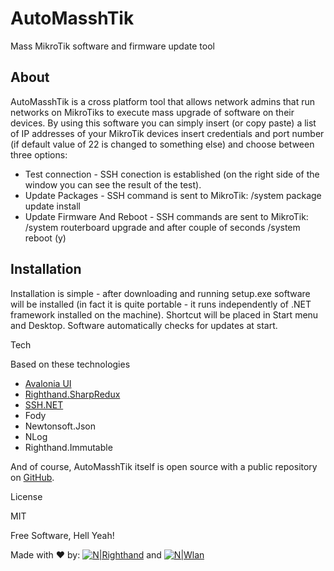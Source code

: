 ﻿# AutoMasshTik

Mass MikroTik software and firmware update tool

## About

AutoMasshTik is a cross platform tool that allows network admins that run networks on MikroTiks to execute mass upgrade of software on their devices. By using this software you can simply insert (or copy paste) a list of IP addresses of your MikroTik devices insert credentials and port number (if default value of 22 is changed to something else) and choose between three options:

- Test connection - SSH conection is established (on the right side of the window you can see the result of the test).
- Update Packages - SSH command is sent to MikroTik: /system package update install
- Update Firmware And Reboot - SSH commands are sent to MikroTik: /system routerboard upgrade and after couple of seconds /system reboot (y)

## Installation

Installation is simple - after downloading and running setup.exe software will be installed (in fact it is quite portable - it runs independently of .NET framework installed on the machine). Shortcut will be placed in Start menu and Desktop. Software automatically checks for updates at start.

Tech

Based on these technologies

- [Avalonia UI](https://github.com/AvaloniaUI/Avalonia)
- [Righthand.SharpRedux](https://github.com/MihaMarkic/sharp-redux)
- [SSH.NET](https://github.com/sshnet/SSH.NET/)
- Fody
- Newtonsoft.Json
- NLog
- Righthand.Immutable

And of course, AutoMasshTik itself is open source with a public repository on [GitHub](https://github.com/MihaMarkic/AutoMasshTik).

License

MIT

Free Software, Hell Yeah!

Made with ❤️ by:
[![N|Righthand](http://blog.rthand.com//images/Logo_vNext.png)](http://blog.rthand.com) and [![N|Wlan](http://wlan.novagorica.eu/uploads/4/4/1/0/4410231/1183677.png)](http://wlan.novagorica.eu)